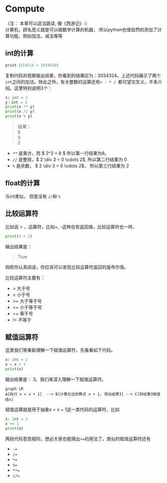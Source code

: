 # Compute
（注： 本章可以适当跳读, 像《西游记》:）  
计算机，顾名思义就是可以做数学计算的机器， 所以python也很自然的添加了计算功能，例如加法，减法等等

## int的计算
```python
print（114514 + 1919810)
```

复制代码并观察输出结果，你看到的结果应为：2034324。上述代码展示了两个``int``之间的加法。除此之外，有关整数的运算还有``+ - * / ``都可望文生义，不多介绍。这里特别说明3个：
```python
x: int = 2
y：int = 3
print(x ** y)
print(x // y)
print(x % y)
```
> 结果：  
    8  
    0  
    2  

+ ``**`` 是乘方，而 $ 2^3 = 8 $ 所以第一行结果为8。  
+ ``//`` 是整除，$ 2 \div 3 = 0 \cdots 2$, 所以第二行结果为 0
+ ``%`` 是余数， $ 2 \div 3 = 0 \cdots 2$， 所以第三行结果为 2

## float的计算
与int类似， 但是没有 ``//``和 ``%``

## 比较运算符
比如说 > ，运算符，比如+, -这种总有返回值，比较运算符也一样。
```python
print(3 > 2)
```
输出结果是：
> True  

倘若你认真阅读，你应该可以发现比较运算符返回的是布尔值。

比较运算符主要有：  
+ \>  大于号
+  <  小于号
+ \>= 大于等于号
+ <= 小于等于号
+ == 等于号
+ != 不等于

## 赋值运算符
这里我们等重新理解一下赋值运算符，先看看如下代码。
```python
x: int = 2
x = x + 1
print(x)
```
输出结果是： 3。我们来深入理解一下赋值运算符。
```mermaid
graph LR
A[执行 x = x + 1]  --> B[计算左边的算式 x + 1, 得出结果3] --> C[将结果3赋值给x]
```
赋值运算就是用于抽象x = x + 1这一类代码的运算符，比如
```python
x: int = 2
x += 1
print(x)
```
两段代码意思相同，想必大家也能猜出``+=``的用法了。类似的赋值运算符还有
+ ``-=``
+ ``/=``
+ ``*=``
+ ``%=``
+ ``**=``
+ ``//=``


  
